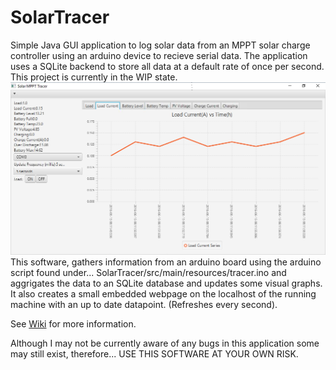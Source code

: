 # SolarTracer

Simple Java GUI application to log solar data from an MPPT solar charge controller using an arduino device to recieve serial data. The application uses a SQLite backend to store all data at a default rate of once per second. This project is currently in the WIP state. 
![](https://github.com/javachaos/SolarTracer/blob/master/src/main/resources/solar_tracer.png)
This software, gathers information from an arduino board using the arduino script found under... SolarTracer/src/main/resources/tracer.ino and aggrigates the data to an SQLite database and updates some visual graphs. It also creates a small embedded webpage on the localhost of the running machine with an up to date datapoint. (Refreshes every second).

See [Wiki](https://github.com/javachaos/SolarTracer/wiki) for more information.

Although I may not be currently aware of any bugs in this application some may still exist, therefore...
USE THIS SOFTWARE AT YOUR OWN RISK.
